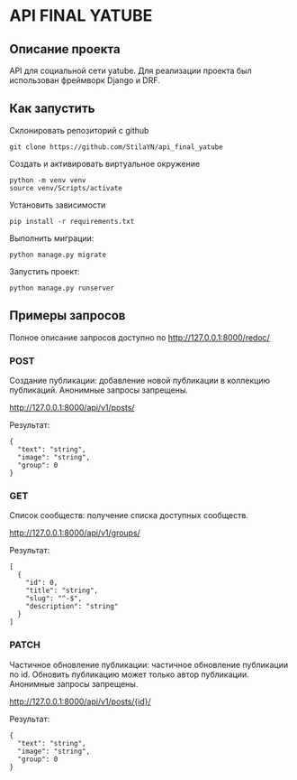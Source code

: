 # API FINAL YATUBE

## Описание проекта

API для социальной сети yatube. 
Для реализации проекта был использован фреймворк Django и DRF.

## Как запустить 

Склонировать репозиторий с github

```
git clone https://github.com/StilaYN/api_final_yatube
```

Создать и активировать виртуальное окружение
```
python -m venv venv
source venv/Scripts/activate
```

Установить зависимости
``` 
pip install -r requirements.txt
```

Выполнить миграции:

```
python manage.py migrate
```

Запустить проект:

```
python manage.py runserver
```

## Примеры запросов

Полное описание запросов доступно по http://127.0.0.1:8000/redoc/ 

### POST

Создание публикации: добавление новой публикации в коллекцию публикаций. Анонимные запросы запрещены.

http://127.0.0.1:8000/api/v1/posts/


Результат:

```
{
  "text": "string",
  "image": "string",
  "group": 0
}
```

### GET

Список сообществ: получение списка доступных сообществ.

http://127.0.0.1:8000/api/v1/groups/ 


Результат:

```
[
  {
    "id": 0,
    "title": "string",
    "slug": "^-$",
    "description": "string"
  }
]
```


### PATCH

Частичное обновление публикации: частичное обновление публикации по id. Обновить публикацию может только автор публикации. Анонимные запросы запрещены.

http://127.0.0.1:8000/api/v1/posts/{id}/ 

Результат:

```
{
  "text": "string",
  "image": "string",
  "group": 0
}
```
